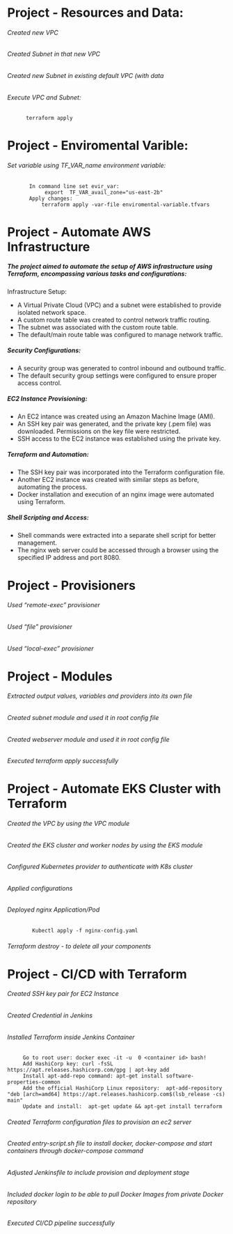#  Project -  Resources and Data:
###### Created new VPC
###### Created Subnet in that new VPC
###### Created new Subnet in existing default VPC (with data
######  Execute VPC and Subnet:
          terraform apply


# Project -  Enviromental Varible:
######  Set variable using TF_VAR_name environment variable:
           In command line set evir_var:
                export  TF_VAR_avail_zone="us-east-2b"
           Apply changes: 
               terraform apply -var-file enviromental-variable.tfvars

# Project - Automate AWS Infrastructure 
##### The project aimed to automate the setup of AWS infrastructure using Terraform, encompassing various tasks and configurations:

Infrastructure Setup:
- A Virtual Private Cloud (VPC) and a subnet were established to provide isolated network space.
- A custom route table was created to control network traffic routing.
- The subnet was associated with the custom route table.
- The default/main route table was configured to manage network traffic.

##### Security Configurations:
- A security group was generated to control inbound and outbound traffic.
- The default security group settings were configured to ensure proper access control.
  
##### EC2 Instance Provisioning:

- An EC2 intance was created using an Amazon Machine Image (AMI).
- An SSH key pair was generated, and the private key (.pem file) was downloaded. Permissions on the key file were restricted.
- SSH access to the EC2 instance was established using the private key.

##### Terraform and Automation:
- The SSH key pair was incorporated into the Terraform configuration file.
- Another EC2 instance was created with similar steps as before, automating the process.
- Docker installation and execution of an nginx image were automated using Terraform.
  
##### Shell Scripting and Access:
- Shell commands were extracted into a separate shell script for better management.
- The nginx web server could be accessed through a browser using the specified IP address and port 8080.

# Project - Provisioners 
###### Used “remote-exec” provisioner
###### Used “file” provisioner
###### Used “local-exec” provisioner


# Project - Modules 
###### Extracted output values, variables and providers into its own file
###### Created subnet module and used it in root config file
###### Created webserver module and used it in root config file
###### Executed terraform apply successfully

# Project - Automate EKS Cluster with Terraform
###### Created the VPC by using the VPC module
###### Created the EKS cluster and worker nodes by using the EKS module
###### Configured Kubernetes provider to authenticate with K8s cluster
###### Applied configurations
###### Deployed nginx Application/Pod
            Kubectl apply -f nginx-config.yaml
###### Terraform destroy - to delete all your components


# Project - CI/CD with Terraform 
###### Created SSH key pair for EC2 Instance
###### Created Credential in Jenkins
###### Installed Terraform inside Jenkins Container
         Go to root user: docker exec -it -u  0 <container id> bash!
         Add HashiCorp key: curl -fsSL https://apt.releases.hashicorp.com/gpg | apt-key add 
         Install apt-add-repo command: apt-get install software-properties-common
         Add the official HashiCorp Linux repository:  apt-add-repository "deb [arch=amd64] https://apt.releases.hashicorp.com$(lsb_release -cs) main"
         Update and install:  apt-get update && apt-get install terraform
###### Created Terraform configuration files to provision an ec2 server
###### Created entry-script.sh file to install docker, docker-compose and start containers through docker-compose command
###### Adjusted Jenkinsfile to include provision and deployment stage
###### Included docker login to be able to pull Docker Images from private Docker repository
###### Executed CI/CD pipeline successfully

